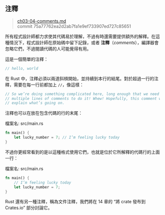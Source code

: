 ## 注釋

> [ch03-04-comments.md](https://github.com/rust-lang/book/blob/master/src/ch03-04-comments.md)
> <br>
> commit 75a77762ea2d2ab7fa1e9ef733907ed727c85651

所有程式設計師都力求使其代碼易於理解，不過有時還需要提供額外的解釋。在這種情況下，程式設計師在原始碼中留下記錄，或者 **注釋**（*comments*），編譯器會忽略它們，不過閱讀代碼的人可能覺得有用。

這是一個簡單的注釋：

```rust
// hello, world
```

在 Rust 中，注釋必須以兩道斜槓開始，並持續到本行的結尾。對於超過一行的注釋，需要在每一行前都加上 `//`，像這樣：

```rust
// So we’re doing something complicated here, long enough that we need
// multiple lines of comments to do it! Whew! Hopefully, this comment will
// explain what’s going on.
```

注釋也可以在放在包含代碼的行的末尾：

<span class="filename">檔案名: src/main.rs</span>

```rust
fn main() {
    let lucky_number = 7; // I’m feeling lucky today
}
```

不過你更經常看到的是以這種格式使用它們，也就是位於它所解釋的代碼行的上面一行：

<span class="filename">檔案名: src/main.rs</span>

```rust
fn main() {
    // I’m feeling lucky today
    let lucky_number = 7;
}
```

Rust 還有另一種注釋，稱為文件注釋，我們將在 14 章的 “將 crate 發布到 Crates.io” 部分討論它。
